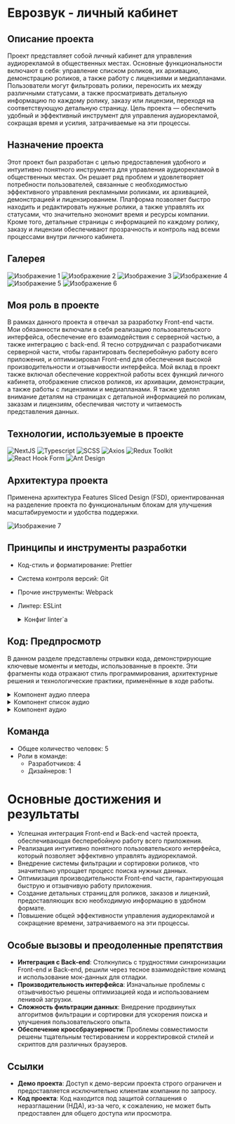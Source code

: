 # Еврозвук - личный кабинет

## Описание проекта

Проект представляет собой личный кабинет для управления аудиорекламой в общественных местах. Основные функциональности включают в себя: управление списком роликов, их архивацию, демонстрацию роликов, а также работу с лицензиями и медиапланами. Пользователи могут фильтровать ролики, переносить их между различными статусами, а также просматривать детальную информацию по каждому ролику, заказу или лицензии, переходя на соответствующую детальную страницу. Цель проекта — обеспечить удобный и эффективный инструмент для управления аудиорекламой, сокращая время и усилия, затрачиваемые на эти процессы.


## Назначение проекта

Этот проект был разработан с целью предоставления удобного и интуитивно понятного инструмента для управления аудиорекламой в общественных местах. Он решает ряд проблем и удовлетворяет потребности пользователей, связанные с необходимостью эффективного управления рекламными роликами, их архивацией, демонстрацией и лицензированием. Платформа позволяет быстро находить и редактировать нужные ролики, а также управлять их статусами, что значительно экономит время и ресурсы компании. Кроме того, детальные страницы с информацией по каждому ролику, заказу и лицензии обеспечивают прозрачность и контроль над всеми процессами внутри личного кабинета.


## Галерея

![Изображение 1](https://github.com/BrandonWF1/eurosound/blob/main/screen%201.png)
![Изображение 2](https://github.com/BrandonWF1/eurosound/blob/main/screen%202.png)
![Изображение 3](https://github.com/BrandonWF1/eurosound/blob/main/screen%203.png)
![Изображение 4](https://github.com/BrandonWF1/eurosound/blob/main/screen%204.png)
![Изображение 5](https://github.com/BrandonWF1/eurosound/blob/main/screen%205.png)
![Изображение 6](https://github.com/BrandonWF1/eurosound/blob/main/screen%206.png)

## Моя роль в проекте

В рамках данного проекта я отвечал за разработку Front-end части. Мои обязанности включали в себя реализацию пользовательского интерфейса, обеспечение его взаимодействия с серверной частью, а также интеграцию с back-end. Я тесно сотрудничал с разработчиками серверной части, чтобы гарантировать бесперебойную работу всего приложения, и оптимизировал Front-end для обеспечения высокой производительности и отзывчивости интерфейса. Мой вклад в проект также включал обеспечение корректной работы всех функций личного кабинета, отображение списков роликов, их архивации, демонстрации, а также работы с лицензиями и медиапланами. Я также уделял внимание деталям на страницах с детальной информацией по роликам, заказам и лицензиям, обеспечивая чистоту и читаемость представления данных.


## Технологии, используемые в проекте

  ![NextJS](https://img.shields.io/badge/-NextJS-black?style=for-the-badge&logo=next.js)
  ![Typescript](https://img.shields.io/badge/-Typescript-white?style=for-the-badge&logo=typescript)
  ![SCSS](https://img.shields.io/badge/-SCSS-pink?style=for-the-badge&logo=sass)
  ![Axios](https://img.shields.io/badge/-Axios-blue?style=for-the-badge)
  ![Redux Toolkit](https://img.shields.io/badge/-Redux_Toolkit-purple?style=for-the-badge&logo=redux)
  ![React Hook Form](https://img.shields.io/badge/-React_Hook_Form-blue?style=for-the-badge)
  ![Ant Design](https://img.shields.io/badge/-Ant_Design-blue?style=for-the-badge&logo=antdesign)

## Архитектура проекта

Применена архитектура Features Sliced Design (FSD), ориентированная на разделение проекта по функциональным блокам для улучшения масштабируемости и удобства поддержки.

![Изображение 7](https://github.com/BrandonWF1/eurosound/blob/main/screen%207.png)


## Принципы и инструменты разработки
- Код-стиль и форматирование: Prettier
- Система контроля версий: Git
- Прочие инструменты: Webpack
- Линтер: ESLint
  <details>
  <summary>Конфиг linter`а</summary>
  
  ```javascript
  module.exports = {
    env: { browser: true, es2020: true, node: true },
    extends: [
      "eslint:recommended",
      "plugin:@typescript-eslint/recommended",
      "plugin:react-hooks/recommended",
      "@feature-sliced",
      "plugin:@next/next/recommended",
      "next",
    ],
    parser: "@typescript-eslint/parser",
    parserOptions: { ecmaVersion: "latest", sourceType: "module" },
    plugins: ["react-refresh"],
    rules: {
      "react-refresh/only-export-components": "off",
      "no-unused-vars": "off",
      "@typescript-eslint/no-unused-vars": [
        "error",
        { ignoreRestSiblings: true },
      ],
      "import/no-internal-modules": "off",
    },
    settings: {
      "import/resolver": {
        typescript: {
          alwaysTryTypes: true,
        },
      },
    },
  };
</details>

## Код: Предпросмотр

В данном разделе представлены отрывки кода, демонстрирующие ключевые моменты и методы, использованные в проекте. Эти фрагменты кода отражают стиль программирования, архитектурные решения и технологические практики, применённые в ходе работы.

<details>
  <summary>Компонент аудио плеера</summary>

  ```javascript
    import cs from "classnames";
    import Link from "next/link";
    import { FC, useCallback, useMemo } from "react";
    import { PlayPlayerIcon, PausePlayerIcon } from "@shared/images";
    import { useAudio } from "@shared/libs/audio";
    import { parseSecondsToInline } from "../../lib";
    import { ProgressLine } from "../progress-line/ProgressLine";
    import classes from "./PlayerControl.module.scss";
    
    interface IPlayerControlProps {
      src: string;
      id: number | string;
      title: string;
      link?: string;
      isHide?: boolean;
      className?: string;
    }
    
    export const PlayerControl: FC<IPlayerControlProps> = ({
      src,
      id,
      title,
      link,
      isHide = false,
      className,
    }) => {
      const audio = useAudio(src);
    
      const handlerProgressLine = useCallback(
        (time: number) => audio && audio.setCurrentTime(time),
        [audio],
      );
    
      const percent = useMemo(() => audio?.percent || 0, [audio]);
    
      if (!audio) return null;
    
      return (
        <div className={cs(classes.player, className)}>
          <button className={classes.actionButton} onClick={audio.actionsAudio}>
            {audio.playerState ? (
              <PlayPlayerIcon className={classes.icon} />
            ) : (
              <PausePlayerIcon className={classes.icon} />
            )}
          </button>
    
          <div className={classes.content}>
            <div className={classes.header}>
              <div className={classes.wrapperTitle}>
                {!isHide && (
                  <p className={classes.contentId}>
                    <span className={classes.selectedTitle}>ID</span>{" "}
                    <span>{id}</span>
                  </p>
                )}
    
                {link ? (
                  <Link href={link} className={cs(classes.title, classes.link)}>
                    {title}
                  </Link>
                ) : (
                  <h1 className={classes.title}>{title}</h1>
                )}
              </div>
    
              <p className={classes.passedTime}>
                {parseSecondsToInline(audio.currentTime, audio.duration)}
              </p>
            </div>
    
            <ProgressLine progress={percent} setValue={handlerProgressLine} />
          </div>
        </div>
      );
    };
  ```
  
</details>

<details>
  <summary>Компонент список аудио</summary>

  ```javascript
    import { FC } from "react";
    import { TrackItem } from "@features/clips";
    import { IResponseTracks } from "@shared/types";
    import classes from "./TracksList.module.scss";
    
    interface TracksListProps {
      tracks: IResponseTracks[];
    }
    
    export const TracksList: FC<TracksListProps> = ({ tracks }) => (
      <div className={classes.list}>
        {tracks.length === 0 && (
          <h1 className={classes.notFoundClips}>Ролики не найдены</h1>
        )}
        {tracks.map((track) => (
          <TrackItem className={classes.item} {...track} key={track.id} />
        ))}
      </div>
    );
  ```
</details>

<details>
  <summary>Компонент аудио</summary>

  ```javascript
    import cs from "classnames";
    import { FC, useCallback, useMemo } from "react";
    import {
      CustomCheckbox,
      selectedClips,
      deleteSelectedClip,
      addSelectClips,
    } from "@entities/selection-clips";
    import { PlayerControl } from "@entities/track";
    import { ArchiveIcon, DownloadIcon } from "@shared/images";
    import { useAppDispatch, useAppSelector } from "@shared/models";
    import { IResponseTracks } from "@shared/types";
    import { EnumVariants } from "@shared/types";
    import { ActionButton, InfoTag, StatusTag, VerticalLine } from "@shared/ui";
    import classes from "./TrackItem.module.scss";
    
    interface ITrackItemProps extends IResponseTracks {
      className?: string;
    }
    
    export const TrackItem: FC<ITrackItemProps> = ({
      title,
      id,
      categories,
      type,
      className,
    }) => {
      const { select, active } = useAppSelector(selectedClips);
      const dispatch = useAppDispatch();
    
      const categoriesList: string = useMemo(
        () => categories.map((category) => category.name).join(", "),
        [categories],
      );
    
      const checkTrackSelected: boolean = select.includes(id);
      const handleCheckboxClick = useCallback(() => {
        if (checkTrackSelected) {
          dispatch(deleteSelectedClip(id));
          return;
        }
    
        dispatch(addSelectClips(id));
      }, [checkTrackSelected, dispatch, id]);
    
      return (
        <div className={cs(classes.track, className)}>
          {active && (
            <CustomCheckbox
              checked={checkTrackSelected}
              className={classes.checkbox}
              onClick={handleCheckboxClick}
            />
          )}
          <div className={classes.wrapperPlayer}>
            <PlayerControl
              link={`/${id}`}
              title={title}
              id={id}
              src="https://media.geeksforgeeks.org/wp-content/uploads/20190625153922/frog.mp3"
            />
    
            <div className={classes.wrapperButtons}>
              <ActionButton className={classes.actionButton} Logo={ArchiveIcon} />
              <ActionButton className={classes.actionButton} Logo={DownloadIcon} />
            </div>
          </div>
    
          <div className={classes.tags}>
            <StatusTag className={classes.tag} variant={EnumVariants.primary}>
              В эфире
            </StatusTag>
    
            <StatusTag className={classes.tag}>В работе</StatusTag>
    
            <VerticalLine className={classes.line} />
    
            <InfoTag
              className={classes.infoTag}
              title="Тип ролика"
              description={type.name}
            />
    
            {categoriesList && (
              <>
                <VerticalLine className={classes.line} />
                <InfoTag
                  className={classes.infoTag}
                  title="Категория"
                  description={categoriesList}
                />
              </>
            )}
          </div>
        </div>
      );
    };
  ```
</details>

## Команда
- Общее количество человек: 5
- Роли в команде:
  - Разработчиков: 4
  - Дизайнеров: 1

# Основные достижения и результаты

- Успешная интеграция Front-end и Back-end частей проекта, обеспечивающая бесперебойную работу всего приложения.
- Реализация интуитивно понятного пользовательского интерфейса, который позволяет эффективно управлять аудиорекламой.
- Внедрение системы фильтрации и сортировки роликов, что значительно упрощает процесс поиска нужных данных.
- Оптимизация производительности Front-end части, гарантирующая быструю и отзывчивую работу приложения.
- Создание детальных страниц для роликов, заказов и лицензий, предоставляющих всю необходимую информацию в удобном формате.
- Повышение общей эффективности управления аудиорекламой и сокращение времени, затрачиваемого на эти процессы.


## Особые вызовы и преодоленные препятствия

- **Интеграция с Back-end**: Столкнулись с трудностями синхронизации Front-end и Back-end, решили через тесное взаимодействие команд и использование мок-данных для отладки.
- **Производительность интерфейса**: Изначальные проблемы с отзывчивостью решены оптимизацией кода и использованием ленивой загрузки.
- **Сложность фильтрации данных**: Внедрение продвинутых алгоритмов фильтрации и сортировки для ускорения поиска и улучшения пользовательского опыта.
- **Обеспечение кроссбраузерности**: Проблемы совместимости решены тщательным тестированием и корректировкой стилей и скриптов для различных браузеров.


## Ссылки

- **Демо проекта**: Доступ к демо-версии проекта строго ограничен и предоставляется исключительно клиентам компании по запросу.
- **Код проекта**: Код находится под защитой соглашения о неразглашении (НДА), из-за чего, к сожалению, не может быть предоставлен для общего доступа или просмотра.

